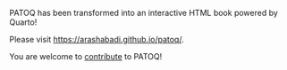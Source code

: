 PATOQ has been transformed into an interactive HTML book powered by Quarto!

Please visit https://arashabadi.github.io/patoq/.

You are welcome to [contribute](https://github.com/arashabadi/patoq/blob/main/CONTRIBUTING.md) to PATOQ! 

